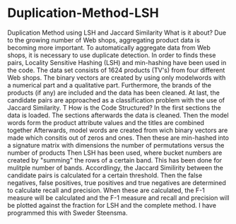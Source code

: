 # Duplication-Method-LSH
Duplication Method using LSH and Jaccard Similarity
What is it about?
Due to the growing number of Web shops, aggregating product data is becoming more important. To automatically aggregate data from Web shops, it is necessary to use duplicate detection. In order to finds these pairs, Locality Sensitive Hashing (LSH) and min-hashing have been used in the code. The data set consists of 1624 products (TV's) from four different Web shops. The binary vectors are created by using only modelwords with a numerical part and a qualitative part. Furthermore, the brands of the products (if any) are included and the data has been cleaned. At last, the candidate pairs are approached as a classification problem with the use of Jaccard Similarity. T
How is the Code Structured?
In the first sections the data is loaded. 
The sections afterwards the data is cleaned. 
Then the model words form the product attribute values and the titles are combined together
Afterwards, model words are created from wich binary vectors are made which consitis out of zeros and ones.
Then these are min-hashed into a signature matrix with dimensions the number of permutations versus the number of products
Then LSH has been used, where bucket numbers are created by "summing" the rows of a certain band. This has been done for mulitple number of bands.
Accordlingy, the Jaccard Similirity between the candidate pairs is calculated for a certain threshold. 
Then the false negatives, false positives, true positives and true negatives are determined to calculate recall and precision. 
When these are calculated, the F-1 measure will be calculated and the F-1 measure and recall and precision will be plotted against the fraction for LSH and the complete method. 
I have programmed this with Sweder Steensma. 
